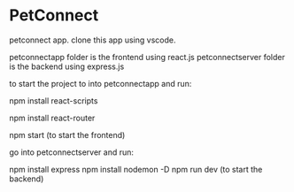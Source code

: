 # PetConnect

petconnect app. clone this app using vscode.

petconnectapp folder is the frontend using react.js 
petconnectserver folder is the backend using express.js


to start the project to into petconnectapp and run:


npm install react-scripts

npm install react-router

npm start (to start the frontend)


go into petconnectserver and run:


npm install express
npm install nodemon -D
npm run dev (to start the backend)

